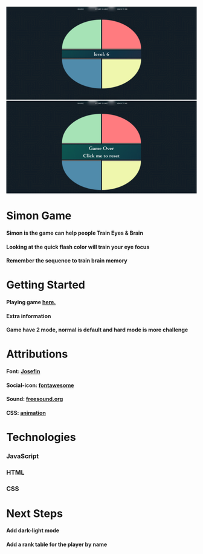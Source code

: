 ![Alt text](assets/img/level.png)
![Alt text](assets/img/game-over.png)

# Simon Game

#### Simon is the game can help people Train Eyes & Brain

#### Looking at the quick flash color will train your eye focus

#### Remember the sequence to train brain memory

#

# Getting Started

#### Playing game [here.](https://tuanng-simon.netlify.app/)

#### Extra information

#### Game have 2 mode, normal is default and hard mode is more challenge

#

# Attributions

#### Font: [Josefin](https://fonts.google.com/specimen/Josefin+Sans?query=Josefin)

#### Social-icon: [fontawesome](https://fontawesome.com/)

#### Sound: [freesound.org](https://freesound.org/)

#### CSS: [animation](https://www.w3schools.com/css/css3_animations.asp)

# Technologies

### JavaScript

### HTML

### CSS

#

# Next Steps

#### Add dark-light mode

#### Add a rank table for the player by name
